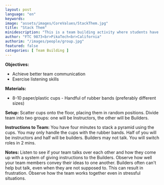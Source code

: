 ```yaml
---
layout: post
language: "en"
keywords:
image: "assets/images/CoreValues/StackThem.jpg"
title: "Stack Them"
minidescription: "This is a team building activity where students have to stack cups without their hands."
author: "FTC 9873<br>PikaTech<br>California"
authorim: "/images/people/group.jpg"
featured: false
categories: [ Team Building ]
---
```


<b>Objectives:</b>
- Achieve better team communication
- Exercise listening skills

<b>Materials:</b>
- 8-10 paper/plastic cups - Handful of rubber bands (preferably different sizes)

<b>Setup:</b>
Scatter cups onto the floor, placing them in random positions. Divide team into two groups: one will be Instructors, the other will be Builders.

<b>Instructions to Team:</b>
You have four minutes to stack a pyramid using the cups. You may only handle the cups with the rubber bands. Half of you will be instructors and half will be builders. Builders may not talk. You will switch roles in 2 mins.

<b>Notes:</b>
Listen to see if your team talks over each other and how they come up with a system of giving instructions to the Builders. Observe how well your team members convey their ideas to one another. Builders often can't help but talk, even when they are not supposed to. This can result in frustration. Observe how the team works together even in stressful situations.
